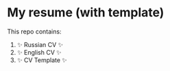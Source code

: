 # My resume (with template)
This repo contains:
  1) :sparkles: Russian CV :sparkles:
  2) :sparkles: English CV :sparkles:
  3) :sparkles: CV Template :sparkles:
